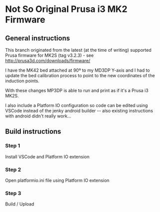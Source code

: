 # Not So Original Prusa i3 MK2 Firmware

## General instructions

This branch originated from the latest (at the time of writing) supported Prusa firmware for MK2S (tag v3.2.3) - see http://prusa3d.com/downloads/firmware/

I have the MK42 bed attached at 90º to my MD3DP Y-axis and I had to update the bed calibration process to point to the new coordinates of the induction points.

With these changes MP3DP is able to run and print as if it's a Prusa i3 MK2S.

I also include a Platform IO configuration so code can be edited using VSCode instead of the jenky android builder -- also existing instructions with android didn't really work...

## Build instructions

### Step 1

Install VSCode and Platform IO extension

### Step 2

Open platformio.ini file using Platform IO extension

### Step 3

Build / Upload






